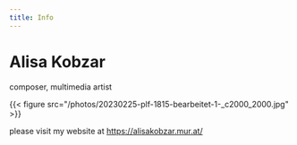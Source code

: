 ```yaml
---
title: Info
---
```


# Alisa Kobzar
composer, multimedia artist

{{< figure src="/photos/20230225-plf-1815-bearbeitet-1-_c2000_2000.jpg" >}}

please visit my website at 
https://alisakobzar.mur.at/ 

